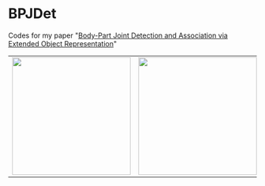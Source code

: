# BPJDet
Codes for my paper "[Body-Part Joint Detection and Association via Extended Object Representation](https://arxiv.org/abs/2212.07652)"

<table>
<tr>
<td><img src="./materials/000522_mpii_test_BPJDet.gif" height="240"></td>
<td><img src="./materials/002376_mpii_test_BPJDet.gif" height="240"></td> 
</tr>
</table>

